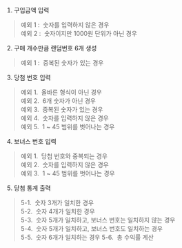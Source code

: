 1. 구입금액 입력
> 예외 1 : &nbsp;숫자를 입력하지 않은 경우 <br>
> 예외 2 : &nbsp;숫자이지만 1000원 단위가 아닌 경우<br>
2. 구매 개수만큼 랜덤번호 6개 생성 <br>
> 예외 1 : &nbsp;중복된 숫자가 있는 경우
3. 당첨 번호 입력
> 예외 1. &nbsp;올바른 형식이 아닌 경우 <br>
> 예외 2. &nbsp;6개 숫자가 아닌 경우 <br>
> 예외 3. &nbsp;중복된 숫자가 있는 경우 <br>
> 예외 4. &nbsp;숫자를 입력하지 않은 경우 <br>
> 예외 5. &nbsp;1 ~ 45 범위를 벗어나는 경우
4. 보너스 번호 입력
> 예외 1. &nbsp;당첨 번호와 중복되는 경우 <br>
> 예외 2. &nbsp;숫자를 입력하지 않은 경우 <br>
> 예외 3. &nbsp;1 ~ 45 범위를 벗어나는 경우 <br>
5. 당첨 통계 출력
> 5-1. &nbsp;숫자 3개가 일치한 경우 <br>
> 5-2. &nbsp;숫자 4개가 일치한 경우 <br>
> 5-3. &nbsp;숫자 5개가 일치하고, 보너스 번호는 일치하지 않는 경우 <br>
> 5-4. &nbsp;숫자 5개가 일치하고, 보너스 번호도 일치하는 경우 <br>
> 5-5. &nbsp;숫자 6개가 일치하는 경우
> 5-6. &nbsp;총 수익률 계산